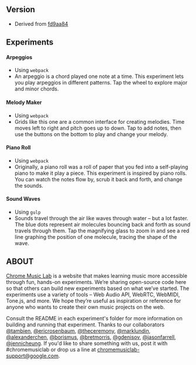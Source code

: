 ## Version
- Derived from [fd9aa84](https://github.com/googlecreativelab/chrome-music-lab/tree/fd9aa84c7568b98f0c4a3ff6c742d98248bb14ed)

## Experiments

#### Arpeggios
- Using `webpack`
- An arpeggio is a chord played one note at a time. This experiment lets you play arpeggios in different patterns. Tap the wheel to explore major and minor chords.

#### Melody Maker
- Using `webpack`
- Grids like this one are a common interface for creating melodies. Time moves left to right and pitch goes up to down. Tap to add notes, then use the buttons on the bottom to play and change your melody.

#### Piano Roll
- Using `webpack`
- Originally, a piano roll was a roll of paper that you fed into a self-playing piano to make it play a piece. This experiment is inspired by piano rolls. You can watch the notes flow by, scrub it back and forth, and change the sounds.

#### Sound Waves
- Using `gulp`
- Sounds travel through the air like waves through water – but a lot faster. The blue dots represent air molecules bouncing back and forth as sound travels through them. Tap the magnifying glass to zoom in and see a red line graphing the position of one molecule, tracing the shape of the wave.

## ABOUT

[Chrome Music Lab](https://musiclab.chromeexperiments.com) is a website that makes learning music more accessible through fun, hands-on experiments. We’re sharing open-source code here so that others can build new experiments based on what we’ve started. The experiments use a variety of tools – Web Audio API, WebRTC, WebMIDI, Tone.js, and more. We hope they’re useful as inspiration or reference for anyone who wants to create their own music projects on the web.

Consult the README in each experiment's folder for more information on building and running that experiment. Thanks to our collaborators [@tambien](https://github.com/tambien), [@ericrosenbaum](https://github.com/ericrosenbaum), [@theceremony](https://github.com/theceremony), [@marklundin](https://github.com/marklundin), [@alexanderchen](https://github.com/alexanderchen), [@borismus](https://github.com/borismus), [@bretmorris](https://github.com/bretmorris), [@gdenisov](https://github.com/gdenisov), [@jasonfarrell](https://github.com/jasonfarrell), [@jennicheung](https://github.com/jennicheung). If you'd like to share something with us, post it with #chromemusiclab or drop us a line at [chromemusiclab-support@google.com](mailto:chromemusiclab-support@google.com).
